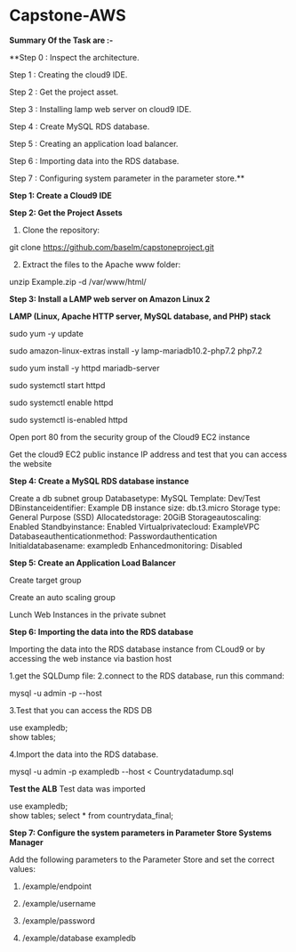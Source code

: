 # Capstone-AWS

**Summary Of the Task are :-**

**Step 0 :  Inspect the architecture.

Step 1 : Creating the cloud9 IDE.

Step 2 :  Get the project asset.

Step 3 :  Installing lamp web server on cloud9 IDE.

Step 4 :  Create MySQL  RDS database.

Step 5 :  Creating an application load balancer.

Step 6 :  Importing data into the RDS database.

Step 7 : Configuring system parameter in the parameter store.**


**Step 1: Create a Cloud9 IDE**

**Step 2: Get the Project Assets**

1. Clone the repository:

git clone https://github.com/baselm/capstoneproject.git

2. Extract the files to the Apache www folder:

unzip Example.zip -d /var/www/html/
   
**Step 3: Install a LAMP web server on Amazon Linux 2**

**LAMP (Linux, Apache HTTP server, MySQL database, and PHP) stack**


sudo yum -y update

sudo amazon-linux-extras install -y lamp-mariadb10.2-php7.2 php7.2

sudo yum install -y httpd mariadb-server

sudo systemctl start httpd

sudo systemctl enable httpd

sudo systemctl is-enabled httpd

Open port 80 from the security group of the Cloud9 EC2 instance

Get the cloud9 EC2 public instance IP address and test that you can access the website

**Step 4: Create a MySQL RDS database instance**

 Create a db subnet group
 Databasetype: MySQL
 Template: Dev/Test
 DBinstanceidentifier: Example
 DB instance size: db.t3.micro
 Storage type: General Purpose (SSD)
 Allocatedstorage: 20GiB
 Storageautoscaling: Enabled
 Standbyinstance: Enabled
 Virtualprivatecloud: ExampleVPC
 Databaseauthenticationmethod: Passwordauthentication
 Initialdatabasename: exampledb
 Enhancedmonitoring: Disabled
 
 **Step 5: Create an Application Load Balancer**
 
 Create target group
 
 Create an auto scaling group
 
 Lunch Web Instances in the private subnet
 
 **Step 6: Importing the data into the RDS database**
 
 Importing the data into the RDS database instance from CLoud9 or by accessing the web instance via bastion host

  1.get the SQLDump file:
  2.connect to the RDS database, run this command:

   mysql -u admin -p --host <rds-endpoint>
  
  3.Test that you can access the RDS DB

  use exampledb;	
  show tables; 
  
  4.Import the data into the RDS database.
  
  mysql -u admin -p exampledb --host <rds-endpoint>  < Countrydatadump.sql      
                                                                          
  **Test the ALB**
  Test data was imported
  
  use exampledb;	
  show tables; 
  select * from countrydata_final; 
                                                                          
**Step 7: Configure the system parameters in Parameter Store Systems Manager**
   
 Add the following parameters to the Parameter Store and set the correct values:

   1. /example/endpoint

   2. /example/username

   3. /example/password

   4. /example/database exampledb
